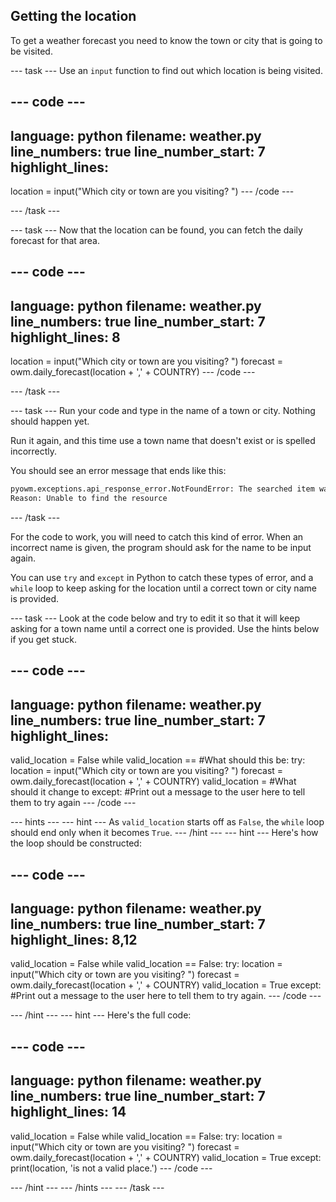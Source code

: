 ## Getting the location

To get a weather forecast you need to know the town or city that is going to be visited.

--- task ---
Use an `input` function to find out which location is being visited.

--- code ---
---
language: python
filename: weather.py
line_numbers: true
line_number_start: 7 
highlight_lines: 
---
location = input("Which city or town are you visiting? ")
--- /code ---

--- /task ---

--- task ---
Now that the location can be found, you can fetch the daily forecast for that area.

--- code ---
---
language: python
filename: weather.py
line_numbers: true
line_number_start: 7 
highlight_lines: 8
---
location = input("Which city or town are you visiting? ")
forecast = owm.daily_forecast(location + ',' + COUNTRY)
--- /code ---

--- /task ---

--- task ---
Run your code and type in the name of a town or city. Nothing should happen yet.

Run it again, and this time use a town name that doesn't exist or is spelled incorrectly.

You should see an error message that ends like this:

```python
pyowm.exceptions.api_response_error.NotFoundError: The searched item was not found.
Reason: Unable to find the resource
```
--- /task ---

For the code to work, you will need to catch this kind of error. When an incorrect name is given, the program should ask for the name to be input again.

You can use `try` and `except` in Python to catch these types of error, and a `while` loop to keep asking for the location until a correct town or city name is provided.

--- task ---
Look at the code below and try to edit it so that it will keep asking for a town name until a correct one is provided. Use the hints below if you get stuck.

--- code ---
---
language: python
filename: weather.py
line_numbers: true
line_number_start: 7 
highlight_lines: 
---
valid_location = False
while valid_location == #What should this be:
    try:
        location = input("Which city or town are you visiting? ")
        forecast = owm.daily_forecast(location + ',' + COUNTRY)
        valid_location = #What should it change to
    except:
        #Print out a message to the user here to tell them to try again
--- /code ---

--- hints --- --- hint ---
As `valid_location` starts off as `False`, the `while` loop should end only when it becomes `True`.
--- /hint --- --- hint ---
Here's how the loop should be constructed:

--- code ---
---
language: python
filename: weather.py
line_numbers: true
line_number_start: 7 
highlight_lines: 8,12
---
valid_location = False
while valid_location == False:
    try:
        location = input("Which city or town are you visiting? ")
        forecast = owm.daily_forecast(location + ',' + COUNTRY)
        valid_location = True
    except:
        #Print out a message to the user here to tell them to try again.
--- /code ---

--- /hint --- --- hint ---
Here's the full code:

--- code ---
---
language: python
filename: weather.py
line_numbers: true
line_number_start: 7 
highlight_lines: 14
---
valid_location = False
while valid_location == False:
    try:
        location = input("Which city or town are you visiting? ")
        forecast = owm.daily_forecast(location + ',' + COUNTRY)
        valid_location = True
    except:
        print(location, 'is not a valid place.')
--- /code ---

--- /hint --- --- /hints ---
--- /task ---
